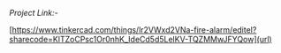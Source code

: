 *Project Link:-*

[https://www.tinkercad.com/things/lr2VWxd2VNa-fire-alarm/editel?sharecode=KlTZoCPsc1Or0nhK_IdeCd5d5LelKV-TQZMMwJFYQow](url)
